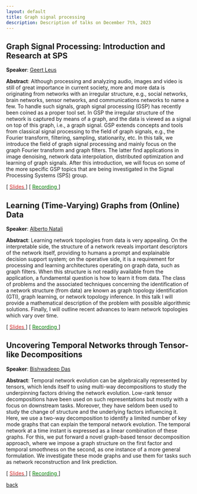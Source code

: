 ```yaml
---
layout: default
title: Graph signal processing
description: Description of talks on December 7th, 2023
---
```


## Graph Signal Processing: Introduction and Research at SPS

**Speaker**: [Geert Leus](https://sps.ewi.tudelft.nl/People/bio.php?id=3)

**Abstract**: Although processing and analyzing audio, images and video is still of great importance in current society, more and more data is originating from networks with an irregular structure, e.g., social networks, brain networks, sensor networks, and communications networks to name a few. To handle such signals, graph signal processing (GSP) has recently been coined as a proper tool set. In GSP the irregular structure of the network is captured by means of a graph, and the data is viewed as a signal on top of this graph, i.e., a graph signal. GSP extends concepts and tools from classical signal processing to the field of graph signals, e.g., the Fourier transform, filtering, sampling, stationarity, etc. In this talk, we introduce the field of graph signal processing and mainly focus on the graph Fourier transform and graph filters. The latter find applications in image denoising, network data interpolation, distributed optimization and learning of graph signals. After this introduction, we will focus on some of the more specific GSP topics that are being investigated in the Signal Processing Systems (SPS) group.

[ [<span style="color:#D22B2B">Slides</span>
](https://surfdrive.surf.nl/files/index.php/s/UoTuXag75v7jptT) ] [ [<span style="color:green">Recording</span>
](https://www.youtube.com/watch?v=O6rxAIbqqMo&ab_channel=Elvinisufi) ]

## Learning (Time-Varying) Graphs from (Online) Data 


**Speaker**: [Alberto Natali](https://scholar.google.it/citations?user=NC9UHssAAAAJ&hl=en) 

**Abstract**: Learning network topologies from data is very appealing. On the interpretable side, the structure of a network reveals important descriptors of the network itself, providing to humans a prompt and explainable decision support system; on the operative side, it is a requirement for processing and learning architectures operating on graph data, such as graph filters. When this structure is not readily available from the application, a fundamental question is how to learn it from data. The class of problems and the associated techniques concerning the identification of a network structure (from data) are known as graph topology identification (GTI), graph learning, or network topology inference. In this talk I will provide a mathematical description of the problem with possible algorithmic solutions. Finally, I will outline recent advances to learn network topologies which vary over time.

[ [<span style="color:#D22B2B">Slides</span>
](https://surfdrive.surf.nl/files/index.php/s/UoTuXag75v7jptT) ] [ [<span style="color:green">Recording</span>
](https://www.youtube.com/watch?v=kCUVcRBg0nc&ab_channel=Elvinisufi) ]



## Uncovering Temporal Networks through Tensor-like Decompositions

**Speaker**: [Bishwadeep Das](https://scholar.google.com/citations?user=3D96umoAAAAJ&hl=en)

**Abstract**: Temporal network evolution can be algebraically represented by tensors, which lends itself to using multi-way decompositions to study the underpinning factors driving the network evolution. Low-rank tensor decompositions have been used on such representations but mostly with a focus on downstream tasks. Moreover, they have seldom been used to study the change of structure and the underlying factors influencing it. Here, we use a two-way decomposition to identify a limited number of key mode graphs that can explain the temporal network evolution. The temporal network at a time instant is expressed as a linear combination of these graphs. For this, we put forward a novel graph-based tensor decomposition approach, where we impose a graph structure on the first factor and temporal smoothness on the second, as one instance of a more general formulation. We investigate these mode graphs and use them for tasks such as network reconstruction and link prediction.

[ [<span style="color:#D22B2B">Slides</span>
](https://surfdrive.surf.nl/files/index.php/s/UoTuXag75v7jptT) ] [ [<span style="color:green">Recording</span>
](https://www.youtube.com/watch?v=wUy4S24fjoA&ab_channel=Elvinisufi) ]





[back](../index.md#december-7th-2023-graph-signal-processing)
